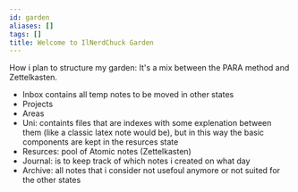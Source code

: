 ```yaml
---
id: garden
aliases: []
tags: []
title: Welcome to IlNerdChuck Garden
---
```


How i plan to structure my garden:
It's a mix between the PARA method and Zettelkasten.

 - Inbox contains all temp notes to be moved in other states
 - Projects
 - Areas
 - Uni: containts files that are indexes with some explenation
   between them (like a classic latex note would be), but in this way 
   the basic components are kept in the resurces state 
 - Resurces: pool of Atomic notes (Zettelkasten)
 - Journal: is to keep track of which notes i created on what day
 - Archive: all notes that i consider not usefoul anymore or not suited for 
   the other states 

